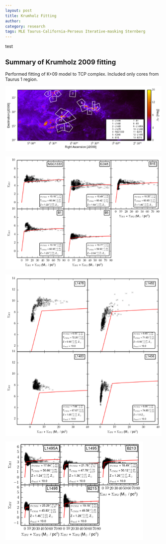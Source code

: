 ```yaml
---
layout: post
title: Krumholz Fitting
author: 
category: research
tags: MLE Taurus-California-Perseus Iterative-masking Sternberg
---
```


test

## Summary of Krumholz 2009 fitting

Performed fitting of K+09 model to TCP complex. Included only cores from Taurus
1 region.

  ![Core Locations](/images/2015-02-23/multicloud_av_cores_map.png)
  
  ![Perseus Cores](/images/2015-02-23/perseus_hi_vs_h_panels_planck_linear.png)

  ![California Cores](/images/2015-02-23/california_hi_vs_h_panels_planck_linear.png)

  ![Taurus Cores](/images/2015-02-23/taurus_hi_vs_h_panels_planck_linear.png)




